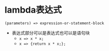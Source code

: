 # lambda表达式

`(parameters) => expression-or-statement-block`

- 表达式部分可以是表达式也可以是语句块
  - `x => x * x;`
  - `x => {return x * x;};`
  